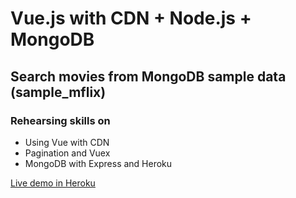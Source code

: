# Vue.js with CDN + Node.js + MongoDB

## Search movies from MongoDB sample data (sample_mflix)

### Rehearsing skills on

- Using Vue with CDN
- Pagination and Vuex
- MongoDB with Express and Heroku

[Live demo in Heroku](https://vue-mflix.herokuapp.com/)
